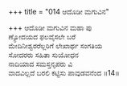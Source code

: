 +++
title = "014 ಆದೊಡೀ ಮಗುವಿನ"

+++
ಆದೊಡೀ ಮಗುವಿನ ಮಹಾ ಪು  
ಣ್ಯೋದಯದ ಫಲವೈಸಲೇ ಬರೆ  
ಮೇದಿನೀಶ್ವರರೆಲ್ಲರಿಗೆ ಲೇಖಾರ್ಥ ಸಂಗತಿಯ  
ಸೋದರರು ಸಹಿತಾ ಸುಯೋಧನ  
ನಾದಿಯಾದ ಸಮಸ್ತನೃಪರು ವಿ  
ವಾದವಿಲ್ಲದೆ ಬರಲಿ ಕಟ್ಟಿಸು ಪಾವುಡವನೆಂದ      ॥14॥